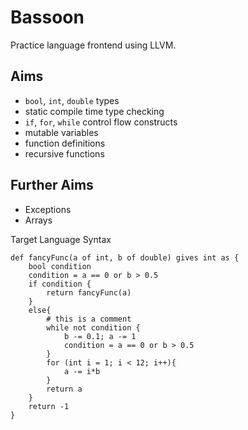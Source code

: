# Bassoon
Practice language frontend using LLVM.

## Aims
- `bool`, `int`, `double` types
- static compile time type checking
- `if`, `for`, `while` control flow constructs
- mutable variables
- function definitions
- recursive functions

## Further Aims
- Exceptions
- Arrays

Target Language Syntax
```
def fancyFunc(a of int, b of double) gives int as {
    bool condition
    condition = a == 0 or b > 0.5
    if condition {
        return fancyFunc(a)
    }
    else{
        # this is a comment
        while not condition {
            b -= 0.1; a -= 1
            condition = a == 0 or b > 0.5
        }
        for (int i = 1; i < 12; i++){
            a -= i*b
        }
        return a
    }
    return -1
}
```